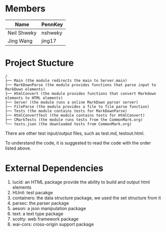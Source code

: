 # Members
|     Name    | PennKey |
| ----------- | ------- |
| Neil Shweky | nshweky |
|  Jing Wang  | jing17  |

# Project Stucture
```
/
├── Main (the module redirects the main to Server.main)
├── MarkDownParse (the module provides functions that parse input to MarkDown elements)
├── HtmlConvert (the module provides functions that convert Markdown elements to HTML elements)
├── Server (the module runs a online MarkDown parser server)
├── FileParse (the module provides a file to file parse function)
├── Tests (the module contains tests for MarkDownParse)
├── HtmlConvertTest (the module contains tests for HtmlConvert)
├── CMarkTests (the module runs tests from the CommonMark.org)
└── tests.json (the downloaded tests from CommonMark.org)
```
There are other test input/output files, such as test.md, testout.html.

To understand the code, it is suggested to read the code with the order listed above.

# External Dependencies
1. lucid: an HTML package provide the ability to build and output html elements
2. HUnit: test pacakge
3. containers: the data structure package, we used the set structure from it
4. parsec: the parser package
5. aeson: a json manipulation package
6. text: a text type package
7. scotty: web framework package
8. wai-cors: cross-origin support package
